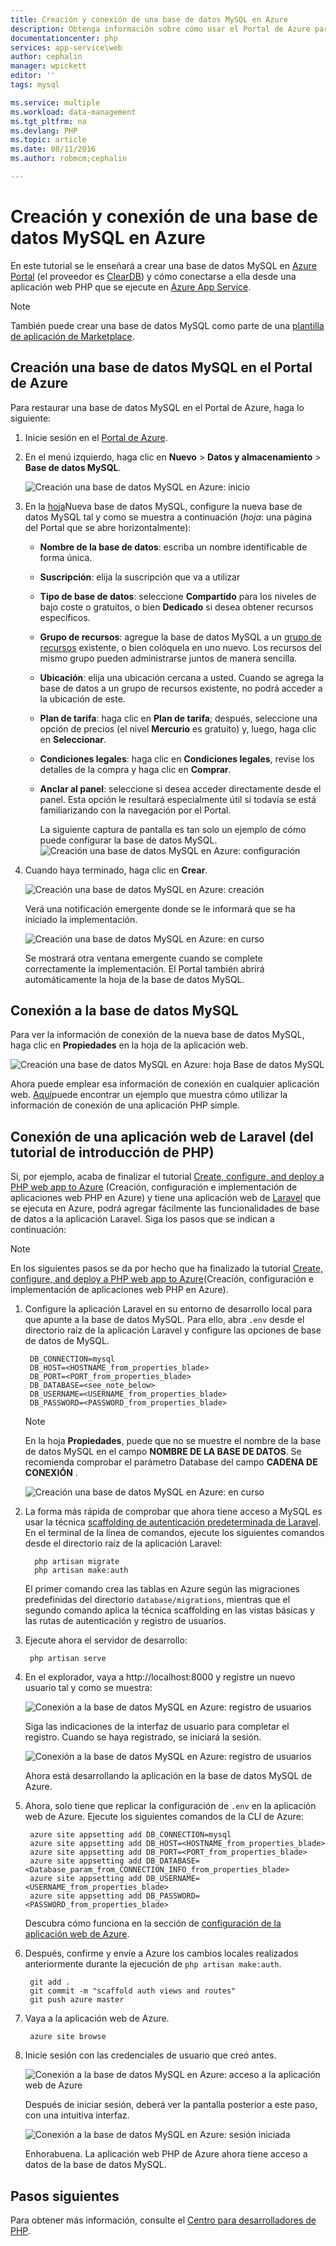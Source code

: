 ```yaml
---
title: Creación y conexión de una base de datos MySQL en Azure
description: Obtenga información sobre cómo usar el Portal de Azure para crear una base de datos MySQL y, después, conectarse a ella desde una aplicación web PHP en Azure.
documentationcenter: php
services: app-service\web
author: cephalin
manager: wpickett
editor: ''
tags: mysql

ms.service: multiple
ms.workload: data-management
ms.tgt_pltfrm: na
ms.devlang: PHP
ms.topic: article
ms.date: 08/11/2016
ms.author: robmcm;cephalin

---
```

# <a name="create-and-connect-to-a-mysql-database-in-azure"></a>Creación y conexión de una base de datos MySQL en Azure
En este tutorial se le enseñará a crear una base de datos MySQL en [Azure Portal](https://portal.azure.com) (el proveedor es [ClearDB](http://www.cleardb.com/)) y cómo conectarse a ella desde una aplicación web PHP que se ejecute en [Azure App Service](app-service/app-service-value-prop-what-is.md). 

> [!NOTE]
> También puede crear una base de datos MySQL como parte de una [plantilla de aplicación de Marketplace](app-service-web/app-service-web-create-web-app-from-marketplace.md).
> 
> 

## <a name="create-a-mysql-database-in-azure-portal"></a>Creación una base de datos MySQL en el Portal de Azure
Para restaurar una base de datos MySQL en el Portal de Azure, haga lo siguiente:

1. Inicie sesión en el [Portal de Azure](https://portal.azure.com).
2. En el menú izquierdo, haga clic en **Nuevo** > **Datos y almacenamiento** > **Base de datos MySQL**.
   
    ![Creación una base de datos MySQL en Azure: inicio](./media/store-php-create-mysql-database/create-db-1-start.png)
3. En la [hoja](azure-portal-overview.md)Nueva base de datos MySQL, configure la nueva base de datos MySQL tal y como se muestra a continuación (*hoja*: una página del Portal que se abre horizontalmente):
   
   * **Nombre de la base de datos**: escriba un nombre identificable de forma única.
   * **Suscripción**: elija la suscripción que va a utilizar
   * **Tipo de base de datos**: seleccione **Compartido** para los niveles de bajo coste o gratuitos, o bien **Dedicado** si desea obtener recursos específicos. 
   * **Grupo de recursos**: agregue la base de datos MySQL a un [grupo de recursos](resource-group-overview.md) existente, o bien colóquela en uno nuevo. Los recursos del mismo grupo pueden administrarse juntos de manera sencilla.
   * **Ubicación**: elija una ubicación cercana a usted. Cuando se agrega la base de datos a un grupo de recursos existente, no podrá acceder a la ubicación de este.
   * **Plan de tarifa**: haga clic en **Plan de tarifa**; después, seleccione una opción de precios (el nivel **Mercurio** es gratuito) y, luego, haga clic en **Seleccionar**. 
   * **Condiciones legales**: haga clic en **Condiciones legales**, revise los detalles de la compra y haga clic en **Comprar**.
   * **Anclar al panel**: seleccione si desea acceder directamente desde el panel. Esta opción le resultará especialmente útil si todavía se está familiarizando con la navegación por el Portal.
     
     La siguiente captura de pantalla es tan solo un ejemplo de cómo puede configurar la base de datos MySQL.  
     ![Creación una base de datos MySQL en Azure: configuración](./media/store-php-create-mysql-database/create-db-2-configure.png)
4. Cuando haya terminado, haga clic en **Crear**.
   
    ![Creación una base de datos MySQL en Azure: creación](./media/store-php-create-mysql-database/create-db-3-create.png)
   
    Verá una notificación emergente donde se le informará que se ha iniciado la implementación.
   
    ![Creación una base de datos MySQL en Azure: en curso](./media/store-php-create-mysql-database/create-db-4-started-status.png)
   
    Se mostrará otra ventana emergente cuando se complete correctamente la implementación. El Portal también abrirá automáticamente la hoja de la base de datos MySQL.

<a name="connect"></a>

## <a name="connect-to-your-mysql-database"></a>Conexión a la base de datos MySQL
Para ver la información de conexión de la nueva base de datos MySQL, haga clic en **Propiedades** en la hoja de la aplicación web.

![Creación una base de datos MySQL en Azure: hoja Base de datos MySQL](./media/store-php-create-mysql-database/create-db-5-finished-db-blade.png)

Ahora puede emplear esa información de conexión en cualquier aplicación web. [Aquí](https://github.com/WindowsAzure/azure-sdk-for-php-samples/tree/master/tasklist-mysql)puede encontrar un ejemplo que muestra cómo utilizar la información de conexión de una aplicación PHP simple.

## <a name="connect-a-laravel-web-app-(from-the-php-get-started-tutorial)"></a>Conexión de una aplicación web de Laravel (del tutorial de introducción de PHP)
Si, por ejemplo, acaba de finalizar el tutorial [Create, configure, and deploy a PHP web app to Azure](app-service-web/app-service-web-php-get-started.md) (Creación, configuración e implementación de aplicaciones web PHP en Azure) y tiene una aplicación web de [Laravel](https://www.laravel.com/) que se ejecuta en Azure, podrá agregar fácilmente las funcionalidades de base de datos a la aplicación Laravel. Siga los pasos que se indican a continuación:

> [!NOTE]
> En los siguientes pasos se da por hecho que ha finalizado la tutorial [Create, configure, and deploy a PHP web app to Azure](app-service-web/app-service-web-php-get-started.md)(Creación, configuración e implementación de aplicaciones web PHP en Azure).
> 
> 

1. Configure la aplicación Laravel en su entorno de desarrollo local para que apunte a la base de datos MySQL. Para ello, abra `.env` desde el directorio raíz de la aplicación Laravel y configure las opciones de base de datos de MySQL.
   
        DB_CONNECTION=mysql
        DB_HOST=<HOSTNAME_from_properties_blade>
        DB_PORT=<PORT_from_properties_blade>
        DB_DATABASE=<see_note_below>
        DB_USERNAME=<USERNAME_from_properties_blade>
        DB_PASSWORD=<PASSWORD_from_properties_blade>
   
   > [!NOTE]
   > En la hoja **Propiedades**, puede que no se muestre el nombre de la base de datos MySQL en el campo **NOMBRE DE LA BASE DE DATOS**. Se recomienda comprobar el parámetro Database del campo **CADENA DE CONEXIÓN** . 
   > 
   > ![Creación una base de datos MySQL en Azure: en curso](./media/store-php-create-mysql-database/connect-db-1-database-name.png)
   > 
   > 
2. La forma más rápida de comprobar que ahora tiene acceso a MySQL es usar la técnica [scaffolding de autenticación predeterminada de Laravel](https://laravel.com/docs/5.2/authentication#authentication-quickstart). En el terminal de la línea de comandos, ejecute los siguientes comandos desde el directorio raíz de la aplicación Laravel:
   
         php artisan migrate
         php artisan make:auth
   
    El primer comando crea las tablas en Azure según las migraciones predefinidas del directorio `database/migrations`, mientras que el segundo comando aplica la técnica scaffolding en las vistas básicas y las rutas de autenticación y registro de usuarios.
3. Ejecute ahora el servidor de desarrollo:
   
        php artisan serve
4. En el explorador, vaya a http://localhost:8000 y registre un nuevo usuario tal y como se muestra:
   
    ![Conexión a la base de datos MySQL en Azure: registro de usuarios](./media/store-php-create-mysql-database/connect-db-2-development-server.png)
   
    Siga las indicaciones de la interfaz de usuario para completar el registro. Cuando se haya registrado, se iniciará la sesión.
   
    ![Conexión a la base de datos MySQL en Azure: registro de usuarios](./media/store-php-create-mysql-database/connect-db-3-registered-user.png)
   
    Ahora está desarrollando la aplicación en la base de datos MySQL de Azure.
5. Ahora, solo tiene que replicar la configuración de `.env` en la aplicación web de Azure. Ejecute los siguientes comandos de la CLI de Azure:
   
        azure site appsetting add DB_CONNECTION=mysql
        azure site appsetting add DB_HOST=<HOSTNAME_from_properties_blade>
        azure site appsetting add DB_PORT=<PORT_from_properties_blade>
        azure site appsetting add DB_DATABASE=<Database_param_from_CONNECTION_INFO_from_properties_blade>
        azure site appsetting add DB_USERNAME=<USERNAME_from_properties_blade>
        azure site appsetting add DB_PASSWORD=<PASSWORD_from_properties_blade>
   
    Descubra cómo funciona en la sección de [configuración de la aplicación web de Azure](app-service-web/app-service-web-php-get-started.md#configure).
6. Después, confirme y envíe a Azure los cambios locales realizados anteriormente durante la ejecución de `php artisan make:auth`.
   
        git add .
        git commit -m "scaffold auth views and routes"
        git push azure master
7. Vaya a la aplicación web de Azure.
   
        azure site browse
8. Inicie sesión con las credenciales de usuario que creó antes.
   
    ![Conexión a la base de datos MySQL en Azure: acceso a la aplicación web de Azure](./media/store-php-create-mysql-database/connect-db-4-browse-azure-webapp.png)
   
    Después de iniciar sesión, deberá ver la pantalla posterior a este paso, con una intuitiva interfaz.
   
    ![Conexión a la base de datos MySQL en Azure: sesión iniciada](./media/store-php-create-mysql-database/connect-db-5-logged-in.png)
   
    Enhorabuena. La aplicación web PHP de Azure ahora tiene acceso a datos de la base de datos MySQL. 

## <a name="next-steps"></a>Pasos siguientes
Para obtener más información, consulte el [Centro para desarrolladores de PHP](/develop/php/).

<!--HONumber=Oct16_HO2-->


